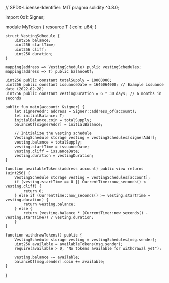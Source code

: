 // SPDX-License-Identifier: MIT
pragma solidity ^0.8.0;

import 0x1::Signer;

module MyToken {
    resource T {
        coin: u64;
    }

    struct VestingSchedule {
        uint256 balance;
        uint256 startTime;
        uint256 cliff;
        uint256 duration;
    }

    mapping(address => VestingSchedule) public vestingSchedules;
    mapping(address => T) public balanceOf;

    uint256 public constant totalSupply = 10000000;
    uint256 public constant issuanceDate = 1646064000; // Example issuance date (2022-02-28)
    uint256 public constant vestingDuration = 6 * 30 days; // 6 months in seconds

    public fun main(account: &signer) {
        let signerAddr: address = Signer::address_of(account);
        let initialBalance: T;
        initialBalance.coin = totalSupply;
        balanceOf[signerAddr] = initialBalance;

        // Initialize the vesting schedule
        VestingSchedule storage vesting = vestingSchedules[signerAddr];
        vesting.balance = totalSupply;
        vesting.startTime = issuanceDate;
        vesting.cliff = issuanceDate;
        vesting.duration = vestingDuration;
    }

    function availableTokens(address account) public view returns (uint256) {
        VestingSchedule storage vesting = vestingSchedules[account];
        if (vesting.startTime == 0 || CurrentTime::now_seconds() < vesting.cliff) {
            return 0;
        } else if (CurrentTime::now_seconds() >= vesting.startTime + vesting.duration) {
            return vesting.balance;
        } else {
            return (vesting.balance * (CurrentTime::now_seconds() - vesting.startTime)) / vesting.duration;
        }
    }

    function withdrawTokens() public {
        VestingSchedule storage vesting = vestingSchedules[msg.sender];
        uint256 available = availableTokens(msg.sender);
        require(available > 0, "No tokens available for withdrawal yet");

        vesting.balance -= available;
        balanceOf[msg.sender].coin += available;
    }
}
